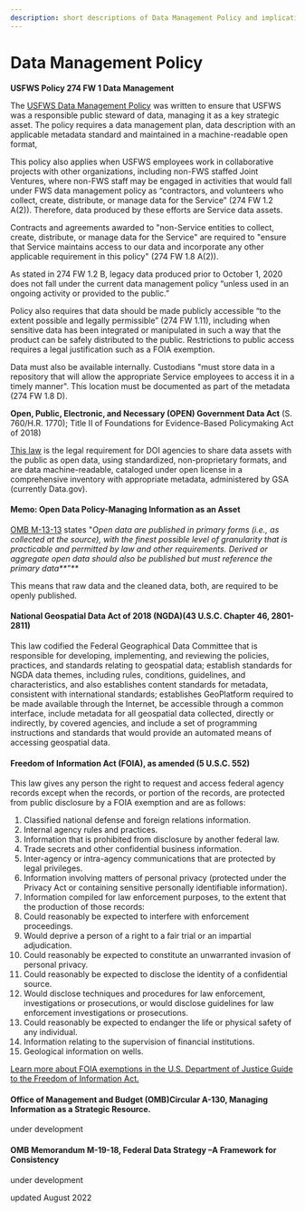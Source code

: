 ```yaml
---
description: short descriptions of Data Management Policy and implications
---
```


# Data Management Policy

**USFWS Policy 274 FW 1 Data Management**

The [USFWS Data Management Policy](https://www.fws.gov/policy/274fw1.html#\_30j0zll) was written to ensure that USFWS was a responsible public steward of data, managing it as a key strategic asset. The policy requires a data management plan,  data description with an applicable metadata standard and maintained in a machine-readable open format,&#x20;

This policy also applies when USFWS employees work in collaborative projects with other organizations, including non-FWS staffed Joint Ventures, where non-FWS staff may be engaged in activities that would fall under FWS data management policy as “contractors, and volunteers who collect, create, distribute, or manage data for the Service” (274 FW 1.2 A(2)).  Therefore, data produced by these efforts are Service data assets.

Contracts and agreements awarded to "non-Service entities to collect, create, distribute, or manage data for the Service" are required to "ensure that Service maintains access to our data and incorporate any other applicable requirement in this policy" (274 FW 1.8 A(2)).

As stated in 274 FW 1.2 B, legacy data produced prior to October 1, 2020 does not fall under the current data management policy “unless used in an ongoing activity or provided to the public.”

Policy also requires that data should be made publicly accessible “to the extent possible and legally permissible” (274 FW 1.11), including when sensitive data has been integrated or manipulated in such a way that the product can be safely distributed to the public.  Restrictions to public access requires a legal justification such as a FOIA exemption.

Data must also be available internally.  Custodians "must store data in a repository that will allow the appropriate Service employees to access it in a timely manner". This location must be documented as part of the metadata (274 FW 1.8 D).

**Open, Public, Electronic, and Necessary (OPEN) Government Data Act** (S. 760/H.R. 1770); Title II of Foundations for Evidence-Based Policymaking Act of 2018)&#x20;

[This law](https://www.congress.gov/bill/115th-congress/house-bill/4174/text) is the legal requirement for DOI agencies to share data assets with the public as open data, using standardized, non-proprietary formats, and are data machine-readable, cataloged under open license in a comprehensive inventory with appropriate metadata, administered by GSA (currently Data.gov).

#### Memo: Open Data Policy-Managing Information as an Asset

&#x20;[OMB M-13-13](https://www.whitehouse.gov/sites/whitehouse.gov/files/omb/memoranda/2013/m-13-13.pdf) states "_Open data are published in primary forms (i.e., as collected at the source), with the finest possible level of granularity that is practicable and permitted by law and other requirements. Derived or aggregate open data should also be published but must reference the primary data**"**_

This means that raw data and the cleaned data, both, are required to be openly published.

#### &#x20;National Geospatial Data Act of 2018 (NGDA)(43 U.S.C. Chapter 46, 2801-2811)

This law codified the Federal Geographical Data Committee that is responsible for developing, implementing, and reviewing the policies, practices, and standards relating to geospatial data; establish standards for NGDA data themes, including rules, conditions, guidelines, and characteristics, and also establishes content standards for metadata, consistent with international standards; establishes GeoPlatform required to be made available through the Internet, be accessible through a common interface, include metadata for all geospatial data collected, directly or indirectly, by covered agencies, and include a set of programming instructions and standards that would provide an automated means of accessing geospatial data.&#x20;

#### &#x20;Freedom of Information Act (FOIA), as amended (5 U.S.C. 552)

This law gives any person the right to request and access federal agency records except when the records, or portion of the records, are protected from public disclosure by a FOIA exemption and are as follows:&#x20;

1. Classified national defense and foreign relations information.&#x20;
2. Internal agency rules and practices. &#x20;
3. Information that is prohibited from disclosure by another federal law.&#x20;
4. Trade secrets and other confidential business information.&#x20;
5. Inter-agency or intra-agency communications that are protected by legal privileges.&#x20;
6. Information involving matters of personal privacy (protected under the Privacy Act or containing sensitive personally identifiable information).&#x20;
7. Information compiled for law enforcement purposes, to the extent that the production of those records:&#x20;
8. Could reasonably be expected to interfere with enforcement proceedings.&#x20;
9. Would deprive a person of a right to a fair trial or an impartial adjudication.&#x20;
10. Could reasonably be expected to constitute an unwarranted invasion of personal privacy.&#x20;
11. Could reasonably be expected to disclose the identity of a confidential source.&#x20;
12. Would disclose techniques and procedures for law enforcement, investigations or prosecutions, or would disclose guidelines for law enforcement investigations or prosecutions.&#x20;
13. Could reasonably be expected to endanger the life or physical safety of any individual.&#x20;
14. Information relating to the supervision of financial institutions.&#x20;
15. Geological information on wells.&#x20;

[Learn more about FOIA exemptions in the U.S. Department of Justice Guide to the Freedom of Information Act.](https://www.justice.gov/oip/doj-guide-freedom-information-act-0)&#x20;

#### Office of Management and Budget (OMB)Circular A-130, Managing Information as a Strategic Resource.&#x20;

under development

#### OMB Memorandum M-19-18, Federal Data Strategy –A Framework for Consistency&#x20;

under development

updated August 2022
